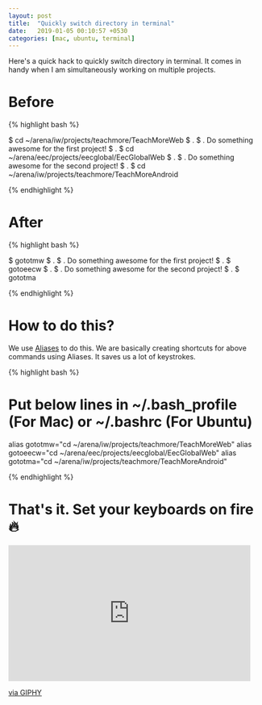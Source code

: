 ```yaml
---
layout: post
title:  "Quickly switch directory in terminal"
date:   2019-01-05 00:10:57 +0530
categories: [mac, ubuntu, terminal]
---
```


Here's a quick hack to quickly switch directory in terminal. It comes in handy when I am simultaneously working on multiple projects.

# Before

{% highlight bash %}

$ cd ~/arena/iw/projects/teachmore/TeachMoreWeb
$ .
$ . Do something awesome for the first project!
$ .
$ cd ~/arena/eec/projects/eecglobal/EecGlobalWeb
$ .
$ . Do something awesome for the second project!
$ .
$ cd ~/arena/iw/projects/teachmore/TeachMoreAndroid

{% endhighlight %}

# After

{% highlight bash %}

$ gototmw
$ .
$ . Do something awesome for the first project!
$ .
$ gotoeecw
$ .
$ . Do something awesome for the second project!
$ .
$ gototma

{% endhighlight %}

# How to do this?

We use [Aliases](https://www.gnu.org/software/bash/manual/html_node/Aliases.html) to do this. We are basically creating shortcuts for above commands using Aliases. It saves us a lot of keystrokes.

{% highlight bash %}

# Put below lines in ~/.bash_profile (For Mac) or ~/.bashrc (For Ubuntu)
alias gototmw="cd ~/arena/iw/projects/teachmore/TeachMoreWeb"
alias gotoeecw="cd ~/arena/eec/projects/eecglobal/EecGlobalWeb"
alias gototma="cd ~/arena/iw/projects/teachmore/TeachMoreAndroid"

{% endhighlight %}

# That's it. Set your keyboards on fire 🔥

<iframe src="https://giphy.com/embed/fQZX2aoRC1Tqw" width="480" height="270" frameBorder="0" class="giphy-embed" allowFullScreen></iframe><p><a href="https://giphy.com/gifs/fQZX2aoRC1Tqw">via GIPHY</a></p>